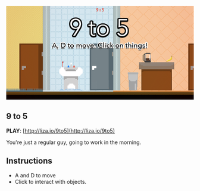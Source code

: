 ![9 to 5](https://github.com/drakonka/9-to-5/blob/master/media/gui/menu.png?raw=true)

## 9 to 5

**PLAY**: [http://liza.io/9to5](http://liza.io/9to5)

You're just a regular guy, going to work in the morning.

## Instructions

* A and D to move
* Click to interact with objects. 